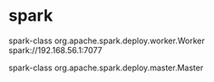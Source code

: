 # spark
spark-class org.apache.spark.deploy.worker.Worker spark://192.168.56.1:7077

spark-class org.apache.spark.deploy.master.Master
